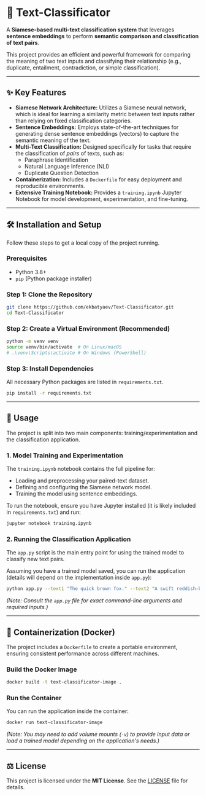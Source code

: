 # 🧠 Text-Classificator

A **Siamese-based multi-text classification system** that leverages **sentence embeddings** to perform **semantic comparison and classification of text pairs**.

This project provides an efficient and powerful framework for comparing the meaning of two text inputs and classifying their relationship (e.g., duplicate, entailment, contradiction, or simple classification).

-----

## ✨ Key Features

  * **Siamese Network Architecture:** Utilizes a Siamese neural network, which is ideal for learning a similarity metric between text inputs rather than relying on fixed classification categories.
  * **Sentence Embeddings:** Employs state-of-the-art techniques for generating dense sentence embeddings (vectors) to capture the semantic meaning of the text.
  * **Multi-Text Classification:** Designed specifically for tasks that require the classification of *pairs* of texts, such as:
      * Paraphrase Identification
      * Natural Language Inference (NLI)
      * Duplicate Question Detection
  * **Containerization:** Includes a `Dockerfile` for easy deployment and reproducible environments.
  * **Extensive Training Notebook:** Provides a `training.ipynb` Jupyter Notebook for model development, experimentation, and fine-tuning.

-----

## 🛠️ Installation and Setup

Follow these steps to get a local copy of the project running.

### Prerequisites

  * Python 3.8+
  * `pip` (Python package installer)

### Step 1: Clone the Repository

```bash
git clone https://github.com/ekbatyaev/Text-Classificator.git
cd Text-Classificator
```

### Step 2: Create a Virtual Environment (Recommended)

```bash
python -m venv venv
source venv/bin/activate  # On Linux/macOS
# .\venv\Scripts\activate # On Windows (PowerShell)
```

### Step 3: Install Dependencies

All necessary Python packages are listed in `requirements.txt`.

```bash
pip install -r requirements.txt
```

-----

## 🚀 Usage

The project is split into two main components: training/experimentation and the classification application.

### 1\. Model Training and Experimentation

The `training.ipynb` notebook contains the full pipeline for:

  * Loading and preprocessing your paired-text dataset.
  * Defining and configuring the Siamese network model.
  * Training the model using sentence embeddings.

To run the notebook, ensure you have Jupyter installed (it is likely included in `requirements.txt`) and run:

```bash
jupyter notebook training.ipynb
```

### 2\. Running the Classification Application

The `app.py` script is the main entry point for using the trained model to classify new text pairs.

Assuming you have a trained model saved, you can run the application (details will depend on the implementation inside `app.py`):

```bash
python app.py --text1 "The quick brown fox." --text2 "A swift reddish-brown animal."
```

*(Note: Consult the `app.py` file for exact command-line arguments and required inputs.)*

-----

## 🐳 Containerization (Docker)

The project includes a `Dockerfile` to create a portable environment, ensuring consistent performance across different machines.

### Build the Docker Image

```bash
docker build -t text-classificator-image .
```

### Run the Container

You can run the application inside the container:

```bash
docker run text-classificator-image
```

*(Note: You may need to add volume mounts (`-v`) to provide input data or load a trained model depending on the application's needs.)*

-----

## ⚖️ License

This project is licensed under the **MIT License**. See the [LICENSE](https://www.google.com/search?q=LICENSE) file for details.
